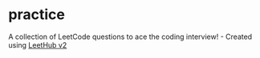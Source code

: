 # practice
A collection of LeetCode questions to ace the coding interview! - Created using [LeetHub v2](https://github.com/arunbhardwaj/LeetHub-2.0)
